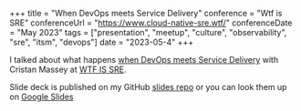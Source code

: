 +++
title =  "When DevOps meets Service Delivery"
conference = "Wtf is SRE"
conferenceUrl = "https://www.cloud-native-sre.wtf/"
conferenceDate = "May 2023"
tags = ["presentation", "meetup", "culture", "observability", "sre", "itsm", "devops"]
date = "2023-05-4"
+++

I talked about what happens [when DevOps meets Service Delivery](https://agilemanchester.net/programme/how-get-better-understanding-across-org-through-observability) with Cristan Massey at [WTF IS SRE](https://www.cloud-native-sre.wtf/).

Slide deck is published on my GitHub [slides repo](https://github.com/Apostolos-Daniel/slides/blob/main/2023-wtf-is-sre/when-devops-meets-service-delivery.pdf) or you can look them up on [Google Slides](https://docs.google.com/presentation/d/14zgvCFmqZ6roFKi9KTRzw84Zj0Dnv0Fm/edit?usp=sharing&ouid=117274469984719349327&rtpof=true&sd=true)
